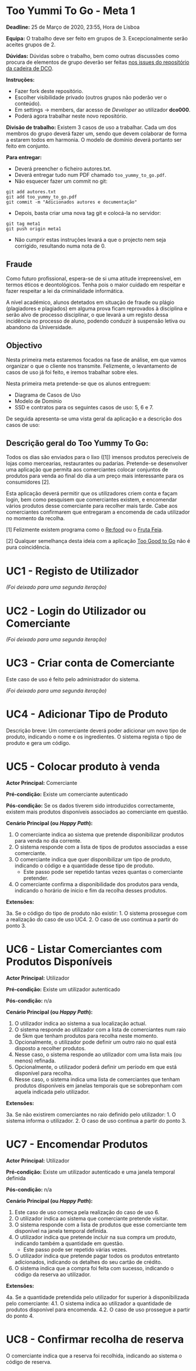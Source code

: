 Too Yummi To Go - Meta 1
========================

**Deadline:** 25 de Março de 2020, 23:55, Hora de Lisboa

**Equipa:** O trabalho deve ser feito em grupos de 3. Excepcionalmente serão aceites grupos de 2.

**Dúvidas:** Dúvidas sobre o trabalho, bem como outras discussões como procura de elementos de grupo deverão ser feitas [nos issues do repositório da cadeira de DCO](https://git.alunos.di.fc.ul.pt/dco0001/dco_1920/issues).

**Instruções:** 

* Fazer fork deste repositório. 
* Escolher visibilidade privado (outros grupos não poderão ver o conteúdo). 
* Em settings -> members, dar acesso de _Developer_ ao utilizador **dco000**. 
* Poderá agora trabalhar neste novo repositório. 

**Divisão de trabalho:** Existem 3 casos de uso a trabalhar. Cada um dos membros do grupo deverá fazer um, sendo que devem colaborar de forma a estarem todos em harmonia. O modelo de domínio deverá portanto ser feito em conjunto.

**Para entregar:** 

* Deverá preencher o ficheiro autores.txt. 
* Deverá entregar tudo num PDF chamado ```too_yummy_to_go.pdf```. 
* Não esquecer fazer um commit no git:

```
git add autores.txt
git add too_yummy_to_go.pdf
git commit -m "Adicionados autores e documentação"
```

* Depois, basta criar uma nova tag git e colocá-la no servidor:

```
git tag meta1
git push origin meta1
```

* Não cumprir estas instruções levará a que o projecto nem seja corrigido, resultando numa nota de 0.

Fraude
------

Como futuro profissional, espera-se de si uma atitude irrepreensível,
em termos éticos e deontológicos. Tenha pois o maior cuidado em
respeitar e fazer respeitar a lei da criminalidade informática.

A nível académico, alunos detetados em situação de fraude ou plágio
(plagiadores e plagiados) em alguma prova ficam reprovados à
disciplina e serão alvo de processo disciplinar, o que levará a um
registo dessa incidência no processo de aluno, podendo conduzir à
suspensão letiva ou abandono da Universidade.

Objectivo
---------

Nesta primeira meta estaremos focados na fase de análise, em que vamos
organizar o que o cliente nos transmite. Felizmente, o levantamento de casos
de uso já foi feito, e iremos trabalhar sobre eles.

Nesta primeira meta pretende-se que os alunos entreguem:

* Diagrama de Casos de Uso
* Modelo de Domínio
* SSD e contratos para os seguintes casos de uso: 5, 6 e 7.

De seguida apresenta-se uma vista geral da aplicação e a descrição dos casos de uso:


Descrição geral do Too Yummy To Go:
-----------------------------

Todos os dias são enviados para o lixo ([1]) imensos produtos perecíveis de lojas como mercearias, restaurantes ou padarias. Pretende-se desenvolver uma aplicação que permita aos comerciantes colocar conjuntos de produtos para venda ao final do dia a um preço mais interessante para os consumidores [2].

Esta aplicação deverá permitir que os utilizadores criem conta e façam login, bem como pesquisem que comerciantes existem, e encomendar vários produtos desse comerciante para recolher mais tarde. Cabe aos comerciantes confirmarem que entregaram a encomenda de cada utilizador no momento da recolha.

[1] Felizmente existem programa como o [Re:food](https://www.re-food.org/pt) ou o [Fruta Feia](https://frutafeia.pt).

[2] Qualquer semelhança desta ideia com a aplicação [Too Good to Go](https://toogoodtogo.pt/pt) não é pura coincidência.


UC1 - Registo de Utilizador
===========================

_(Foi deixado para uma segunda iteração)_

UC2 - Login do Utilizador ou Comerciante
========================================

_(Foi deixado para uma segunda iteração)_

UC3 - Criar conta de Comerciante
================================

Este caso de uso é feito pelo administrador do sistema.

_(Foi deixado para uma segunda iteração)_

UC4 - Adicionar Tipo de Produto
===============================

Descrição breve: Um comerciante deverá poder adicionar um novo tipo de produto, indicando o nome e os ingredientes. O sistema regista o tipo de produto e gera um código.

UC5 - Colocar produto à venda
==================================

**Actor Principal:** Comerciante

**Pré-condição:** Existe um comerciante autenticado

**Pós-condição:** Se os dados tiverem sido introduzidos correctamente, existem mais produtos disponíveis associados ao comerciante em questão.

**Cenário Principal (ou _Happy Path_):**

1. O comerciante indica ao sistema que pretende disponibilizar produtos para venda no dia corrente.
2. O sistema responde com a lista de tipos de produtos associadas a esse comerciante.
3. O comerciante indica que quer disponibilizar um tipo de produto, indicando o código e a quantidade desse tipo de produto.
	* Este passo pode ser repetido tantas vezes quantas o comerciante pretender.
4. O comerciante confirma a disponibilidade dos produtos para venda, indicando o horário de inicio e fim da recolha desses produtos.

**Extensões:**

3a. Se o código do tipo de produto não existir:
	1. O sistema prossegue com a realização do caso de uso UC4. 
	2. O caso de uso continua a partir do ponto 3.

UC6 - Listar Comerciantes com Produtos Disponíveis
==================================================

**Actor Principal:** Utilizador

**Pré-condição:** Existe um utilizador autenticado

**Pós-condição:** n/a

**Cenário Principal (ou _Happy Path_):**

1. O utilizador indica ao sistema a sua localização actual.
2. O sistema responde ao utilizador com a lista de comerciantes num raio de 5km que tenham produtos para recolha neste momento.
3. Opcionalmente, o utilizador pode definir um outro raio no qual está disposto a recolher produtos.
4. Nesse caso, o sistema responde ao utilizador com uma lista mais (ou menos) refinada.
5. Opcionalmente, o utilizador poderá definir um período em que está disponível para recolha.
6. Nesse caso, o sistema indica uma lista de comerciantes que tenham produtos disponíveis em janelas temporais que se sobreponham com aquela indicada pelo utilizador.

**Extensões:**

3a. Se não existirem comerciantes no raio definido pelo utilizador:
	1. O sistema informa o utilizador.
	2. O caso de uso continua a partir do ponto 3.

UC7 - Encomendar Produtos
=========================

**Actor Principal:** Utilizador

**Pré-condição:** Existe um utilizador autenticado e uma janela temporal definida

**Pós-condição:** n/a

**Cenário Principal (ou _Happy Path_):**

1. Este caso de uso começa pela realização do caso de uso 6.
2. O utilizador indica ao sistema que comerciante pretende visitar.
3. O sistema responde com a lista de produtos que esse comerciante tem disponível na janela temporal definida.
4. O utilizador indica que pretende incluir na sua compra um produto, indicando também a quantidade em questão.
	* Este passo pode ser repetido várias vezes.
5. O utilizador indica que pretende pagar todos os produtos entretanto adicionados, indicando os detalhes do seu cartão de crédito.
6. O sistema indica que a compra foi feita com sucesso, indicando o código da reserva ao utilizador.

**Extensões:**

4a. Se a quantidade pretendida pelo utilizador for superior à disponibilizada pelo comerciante:
	4.1. O sistema indica ao utilizador a quantidade de produtos disponível para encomenda.
	4.2. O caso de uso prossegue a partir do ponto 4.

UC8 - Confirmar recolha de reserva
==================================

O comerciante indica que a reserva foi recolhida, indicando ao sistema o código de reserva.